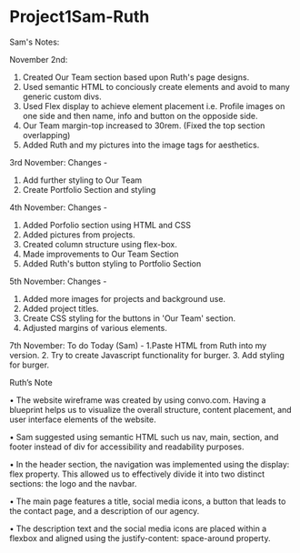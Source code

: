 # Project1Sam-Ruth

Sam's Notes:

November 2nd: 
1. Created Our Team section based upon Ruth's page designs.
2. Used semantic HTML to conciously create elements and avoid to many generic custom divs.
3. Used Flex display to achieve element placement i.e. Profile images on one side and then name, info and button on the opposide side. 
4. Our Team margin-top increased to 30rem. (Fixed the top section overlapping)
5. Added Ruth and my pictures into the image tags for aesthetics.

3rd November: Changes -
1. Add further styling to Our Team
2. Create Portfolio Section and styling

4th November: Changes - 
1. Added Porfolio section using HTML and CSS
2. Added pictures from projects.
3. Created column structure using flex-box.
4. Made improvements to Our Team Section
5. Added Ruth's button styling to Portfolio Section

5th November: Changes - 
1. Added more images for projects and background use.
2. Added project titles.
3. Create CSS styling for the buttons in 'Our Team' section.
4. Adjusted margins of various elements.

7th November: To do Today (Sam) - 
1.Paste HTML from Ruth into my version. 
2. Try to create Javascript functionality for burger. 
3. Add styling for burger. 




Ruth’s Note 


•	The website wireframe was created by using convo.com. Having a blueprint helps us to visualize the overall structure, content placement, and user interface elements of the website.

•	Sam suggested using semantic HTML such us nav, main, section, and footer instead of div for accessibility and readability purposes.

•	In the header section, the navigation was implemented using the display: flex property. This allowed us to effectively divide it into two distinct sections: the logo and the navbar.

•	The main page features a title, social media icons, a button that leads to the contact page, and a description of our agency.

•	The description text and the social media icons are placed within a flexbox and aligned using the justify-content: space-around property.



